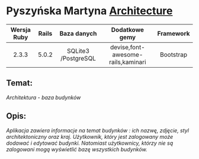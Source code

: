 #  Pyszyńska Martyna [Architecture](https://stark-tor-96562.herokuapp.com/)
| Wersja Ruby | Rails | Baza danych | Dodatkowe gemy | Framework|
| :-------------: |:-------------:| :--------:|:-----:| :--------:|
| 2.3.3 | 5.0.2 | SQLite3 /PostgreSQL | devise,font-awesome-rails,kaminari | Bootstrap |
## Temat:
*Architektura - baza budynków*
## Opis:
*Aplikacja zawiera informacje na temat budynków : ich nazwę, zdjęcie, styl architektoniczny oraz kraj.*
*Użytkownik, który jest zalogowany może dodawać i edytować budynki.*
*Natomiast użytkownicy, którzy nie są zalogowani mogą wyświetlić bazę wszystkich budynków.*


